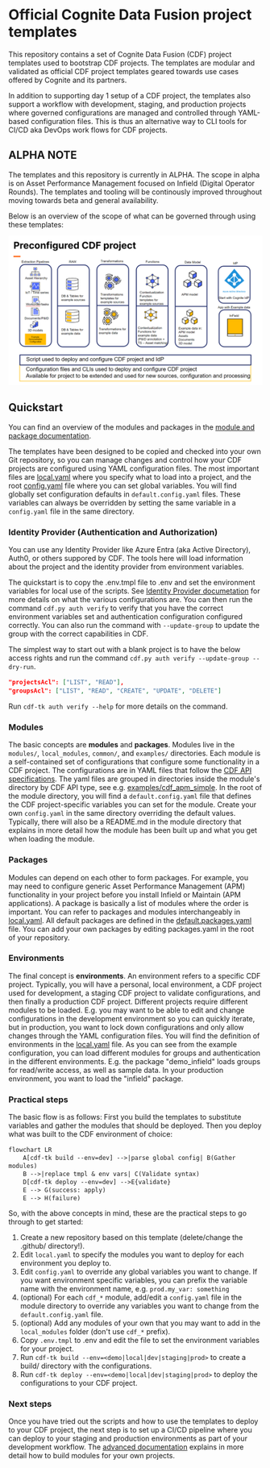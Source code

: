 # Official Cognite Data Fusion project templates

This repository contains a set of Cognite Data Fusion (CDF) project templates used to
bootstrap CDF projects. The templates are modular and validated as official CDF project templates
geared towards use cases offered by Cognite and its partners.

In addition to supporting day 1 setup of a CDF project, the templates also support a workflow
with development, staging, and production projects where governed configurations are managed
and controlled through YAML-based configuration files. This is thus an alternative way to CLI tools
for CI/CD aka DevOps work flows for CDF projects.

## ALPHA NOTE

The templates and this repository is currently in ALPHA. The scope in alpha is on Asset
Performance Management focused on Infield (Digital Operator Rounds). The templates and tooling
will be continously improved throughout moving towards beta and general availability.

Below is an overview of the scope of what can be governed through using these templates:

![Overview of project templates](./static/overview.png "Overview")

## Quickstart

You can find an overview of the modules and packages in the [module and package documentation](./docs/overview.md).

The templates have been designed to be copied and checked into your own
Git repository, so you can manage changes and control how your CDF projects are configured
using YAML configuration files. The most important files are [local.yaml](./local.yaml) where you specify what
to load into a project, and the root [config.yaml](./config.yaml) file where you can set global
variables. You will find globally set configuration defaults in `default.config.yaml` files. These variables
can always be overridden by setting the same variable in a `config.yaml` file in the same directory.

### Identity Provider (Authentication and Authorization)

You can use any Identity Provider like Azure Entra (aka Active Directory), Auth0, or others suppored by CDF.
The tools here will load information about the project and the identity provider from environment variables.

The quickstart is to copy the .env.tmpl file to .env and set the environment variables for local use
of the scripts. See [Identity Provider documetation](./docs/idp.md) for more details on what the various
configurations are. You can then run the command `cdf.py auth verify` to verify that you have the
correct environment variables set and authentication configuration configured correctly. You can also run
the command with `--update-group` to update the group with the correct capabilities in CDF.

The simplest way to start out with a blank project is to have the below access rights and run the
command `cdf.py auth verify --update-group --dry-run`.

```json
"projectsAcl": ["LIST", "READ"],
"groupsAcl": ["LIST", "READ", "CREATE", "UPDATE", "DELETE"]
```

Run `cdf-tk auth verify --help` for more details on the command.

### Modules

The basic concepts are **modules** and **packages**. Modules live in the `modules/`, `local_modules`, `common/`, and `examples/`
directories. Each module is a self-contained set of configurations that configure some functionality
in a CDF project. The configurations are in YAML files that follow the
[CDF API specifications](https://api-docs.cognite.com). The yaml files are grouped in directories
inside the module's directory by CDF API type, see e.g. [examples/cdf_apm_simple](./examples/cdf_apm_simple).
In the root of the module directory, you will find a `default.config.yaml` file that defines the CDF project-specific
variables you can set for the module. Create your own `config.yaml` in the same directory overriding the default values.
Typically, there will also be a README.md in the module directory
that explains in more detail how the module has been built up and what you get when loading the module.

### Packages

Modules can depend on each other to form packages. For example, you may need to configure generic Asset Performance
Management (APM) functionality in your project before you install Infield or Maintain (APM
applications). A package is basically a list of modules
where the order is important. You can refer to packages and modules interchangeably in [local.yaml](./local.yaml).
All default packages are defined in the [default.packages.yaml](./default.packages.yaml) file. You can add your own
packages by editing packages.yaml in the root of your repository.

### Environments

The final concept is **environments**. An environment refers to a specific CDF project. Typically, you
will have a personal, local environment, a CDF project used for development, a staging CDF project
to validate configurations, and then finally a production CDF project. Different projects require different
modules to be loaded.  E.g. you may want to be able to
edit and change configurations in the development environment so you can quickly iterate, but in
production, you want to lock down configurations and only allow changes through the YAML configuration
files. You will find the definition of environments in the [local.yaml](./local.yaml) file.
As you can see from the example configuration, you can load different modules for groups and authentication
in the different environments. E.g. the package "demo_infield" loads groups for read/write access, as well
as sample data. In your production environment, you want to load the "infield" package.

### Practical steps

The basic flow is as follows: First you build the templates to substitute variables and gather
the modules that should be deployed. Then you deploy what was built to the CDF environment of choice:

```mermaid
flowchart LR
    A[cdf-tk build --env=dev] -->|parse global config| B(Gather modules)
    B -->|replace tmpl & env vars| C(Validate syntax)
    D[cdf-tk deploy --env=dev] -->E{validate}
    E --> G(success: apply)
    E --> H(failure)
```

So, with the above concepts in mind, these are the practical steps to go through to get started:

1. Create a new repository based on this template (delete/change the .github/ directory!).
2. Edit `local.yaml` to specify the modules you want to deploy for each environment you deploy to.
3. Edit `config.yaml` to override any global variables you want to change. If you want environment specific
   variables, you can prefix the variable name with the environment name, e.g. `prod.my_var: something`
4. (optional) For each `cdf_*` module, add/edit a `config.yaml` file in the module directory to override any
   variables you want to change from the `default.config.yaml` file.
5. (optional) Add any modules of your own that you may want to add in the `local_modules` folder (don't use `cdf_*` prefix).
6. Copy `.env.tmpl` to .env and edit the file to set the environment variables for your project.
7. Run `cdf-tk build --env=<demo|local|dev|staging|prod>` to create a build/ directory with the
   configurations.
8. Run `cdf-tk deploy --env=<demo|local|dev|staging|prod>` to deploy the configurations to your CDF project.

### Next steps

Once you have tried out the scripts and how to use the templates to deploy to your CDF project,
the next step is to set up a CI/CD pipeline where you can deploy to your staging and production
environments as part of your development workflow. The [advanced documentation](./docs/advanced.md)
explains in more detail how to build modules for your own projects.
